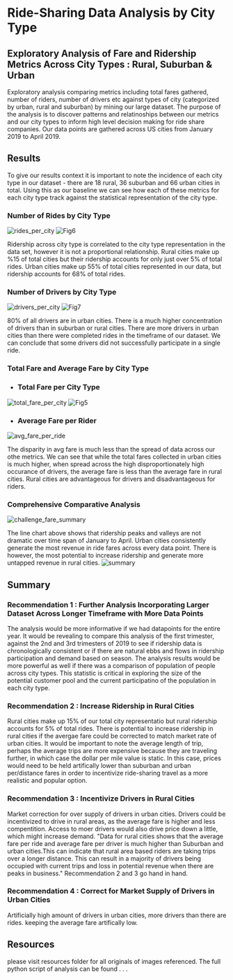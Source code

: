 # Ride-Sharing Data Analysis by City Type
## Exploratory Analysis of Fare and Ridership Metrics Across City Types : Rural, Suburban & Urban
Exploratory analysis comparing metrics including total fares gathered, number of riders, number of drivers etc against types of city (categorized by urban, rural and suburban) by mining our large dataset. The purpose of the analysis is to discover patterns and relatinoships between our metrics and our city types to inform high level decision making for ride share companies. Our data points are gathered across US cities from January 2019 to April 2019.

## Results
To give our results context it is important to note the incidence of each city type in our dataset - there are 18 rural, 36 suburban and 66 urban cities in total. Using this as our baseline we can see how each of these metrics for each city type track against the statistical representation of the city type.
### Number of Rides by City Type
![rides_per_city](https://user-images.githubusercontent.com/107326987/179896250-edd69564-c554-4a70-ac95-666e666ae1ec.png)
![Fig6](https://user-images.githubusercontent.com/107326987/179901751-d562860e-31de-401d-ad67-12d35c5c9a06.png)

Ridership across city type is correlated to the city type representation in the data set, however it is not a proportional relationship. Rural cities make up %15 of total cities but their ridership accounts for only just over 5% of total rides. Urban cities make up 55% of total cities represented in our data, but ridership accounts for 68% of total rides.

### Number of Drivers by City Type
![drivers_per_city](https://user-images.githubusercontent.com/107326987/179896274-a8811841-aadb-45e1-a695-51b95249356d.png)
![Fig7](https://user-images.githubusercontent.com/107326987/179901773-059b4c57-e4ca-47a7-bf6c-eab8c10f75f1.png)

80% of all drivers are in urban cities. There is a much higher concentration of drivers than in suburban or rural cities. There are more drivers in urban cities than there were completed rides in the timeframe of our dataset. We can conclude that some drivers did not successfully participate in a single ride.
### Total Fare and Average Fare by City Type
- ### Total Fare per City Type
![total_fare_per_city](https://user-images.githubusercontent.com/107326987/179896345-954b8b42-8d82-44de-b27f-a4777741b2de.png)
![Fig5](https://user-images.githubusercontent.com/107326987/179901719-4d7508c4-d73f-4784-92e9-22852e3180d8.png)

- ### Average Fare per Rider
![avg_fare_per_ride](https://user-images.githubusercontent.com/107326987/179896301-1be0b8a1-6cc9-4877-af39-ec5c1420f494.png)

The disparity in avg fare is much less than the spread of data across our othe metrics. We can see that while the total fares collected in urban cities is much higher, when spread across the high disproportionately high occurance of drivers, the average fare is less than the average fare in rural cities. Rural cities are advantageous for drivers and disadvantageous for riders.

### Comprehensive Comparative Analysis
![challenge_fare_summary](https://user-images.githubusercontent.com/107326987/179896383-33cd6f0c-f4d2-4967-89e7-89f125c0e21e.png)

The line chart above shows that ridership peaks and valleys are not dramatic over time span of January to April. Urban cities consistently generate the most revenue in ride fares across every data point. There is however, the most potential to increase ridership and generate more untapped revenue in rural cities.
![summary](https://user-images.githubusercontent.com/107326987/179896362-5ed9d1cb-d501-42b3-90cd-b2c20ed17389.png)

## Summary
### Recommendation 1 : Further Analysis Incorporating Larger Dataset Across Longer Timeframe with More Data Points
The analysis would be more informative if we had datapoints for the entire year. It would be revealing to compare this analysis of the first trimester, against the 2nd and 3rd trimesters of 2019 to see if ridership data is chronologically consistent or if there are natural ebbs and flows in ridership participation and demand based on season. The analysis results would be more powerful as well if there was a comparison of population of people across city types. This statistic is critical in exploring the size of the potential customer pool and the current participatino of the population in each city type.
### Recommendation 2 : Increase Ridership in Rural Cities
Rural cities make up 15% of our total city representatio but rural ridership accounts for 5% of total rides. There is potential to increase ridership in rural cities if the avergae fare could be corrected to match market rate of urban cities. It would be important to note the average length of trip, perhaps the average trips are more expensive because they are traveling further, in which case the dollar per mile value is static. In this case, prices would need to be held artifically lower than suburban and urban per/distance fares in order to incentivize ride-sharing travel as a more realistic and popular option.
### Recommendation 3 : Incentivize Drivers in Rural Cities
Market correction for over supply of drivers in urban cities. Drivers could be incentivized to drive in rural areas, as the average fare is higher and less compentition. Access to moer drivers would also drive price down a little, which might increase demand. "Data for rural cities shows that the average fare per ride and average fare per driver is much higher than Suburban and urban cities.This can indicate that rural area based riders are taking trips over a longer distance. This can result in a majority of drivers being occupied with current trips and loss in potential revenue when there are peaks in business." Recommendation 2 and 3 go hand in hand. 
### Recommendation 4 : Correct for Market Supply of Drivers in Urban Cities
Artificially high amount of drivers in urban cities, more drivers than there are rides. keeping the average fare artifically low.

## Resources
please visit resources folder for all originals of images referenced. The full python script of analysis can be found  . . .
